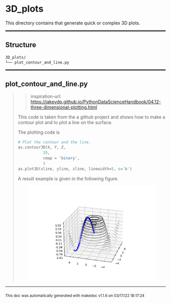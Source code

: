 # 3D_plots

This directory contains that generate quick or complex 3D plots.
<hr style="border:2px solid gray"> </hr>

## Structure 
```
3D_plots/
└── plot_contour_and_line.py
```

<hr style="border:2px solid gray"> </hr>

## plot_contour_and_line.py
>> inspiration-url: https://jakevdp.github.io/PythonDataScienceHandbook/04.12-three-dimensional-plotting.html
>
>This code is taken from the a github project and shows how to make a contour plot and to plot a line on the surface.
>
>The plotting code is
>
>```python
># Plot the contour and the line.
>ax.contour3D(X, Y, Z,
>            15,
>            cmap = 'binary',
>            )
>ax.plot3D(xline, yline, zline, linewidth=5, c='b')
>```
>
>A result example is given in the following figure.
>
><p align="center"><img src="./../../../doc/imgs/plot_contour_and_line_output.png" alt="drawing" class="center" width="400"/>
>

---




<sub>This doc was automatically generated with makedoc v1.1.6 on  03/17/22 18:17:24 